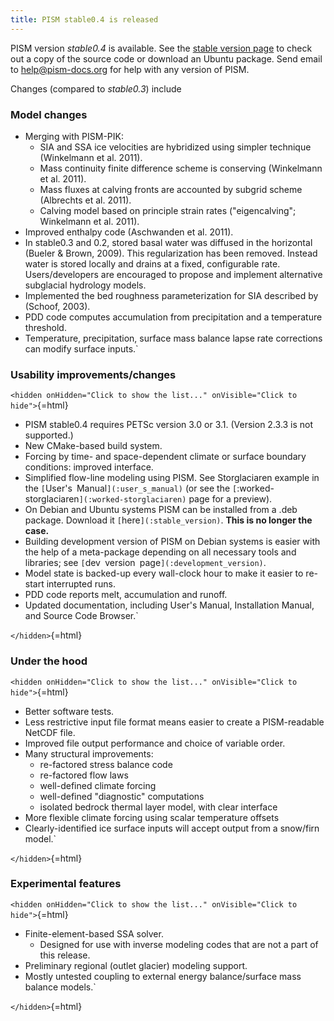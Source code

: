 ```yaml
---
title: PISM stable0.4 is released
---
```


PISM version *stable0.4* is available. See the [stable version
page](:stable_version) to check out a copy of the source code
or download an Ubuntu package. Send email to
[help@pism-docs.org](mailto:uaf-pism@alaska.edu) for help with any
version of PISM.

Changes (compared to *stable0.3*) include

### Model changes

* Merging with PISM-PIK:
   * SIA and SSA ice velocities are hybridized using simpler technique (Winkelmann et al. 2011).
   * Mass continuity finite difference scheme is conserving (Winkelmann et al. 2011).
   * Mass fluxes at calving fronts are accounted by subgrid scheme (Albrechts et al. 2011).
   * Calving model based on principle strain rates ("eigencalving"; Winkelmann et al. 2011).
* Improved enthalpy code (Aschwanden et al. 2011).
* In stable0.3 and 0.2, stored basal water was diffused in the horizontal (Bueler & Brown, 2009).  This regularization has been removed.  Instead water is stored locally and drains at a fixed, configurable rate.  Users/developers are encouraged to propose and implement alternative subglacial hydrology models.
* Implemented the bed roughness parameterization for SIA described by (Schoof, 2003).
* PDD code computes accumulation from precipitation and a temperature threshold.
* Temperature, precipitation, surface mass balance lapse rate corrections can modify surface inputs.`

### Usability improvements/changes

`<hidden onHidden="Click to show the list..." onVisible="Click to hide">`{=html}

* PISM stable0.4 requires PETSc version 3.0 or 3.1.  (Version 2.3.3 is not supported.)
* New CMake-based build system.
* Forcing by time- and space-dependent climate or surface boundary conditions: improved interface.
* Simplified flow-line modeling using PISM.  See Storglaciaren example in the `[`User's`` ``Manual`](:user_s_manual)` (or see the `[`:worked-storglaciaren`](:worked-storglaciaren)` page for a preview).
* On Debian and Ubuntu systems PISM can be installed from a .deb package.  Download it `[`here`](:stable_version)`. **This is no longer the case.**
* Building development version of PISM on Debian systems is easier with the help of a meta-package depending on all necessary tools and libraries; see `[`dev`` ``version`` ``page`](:development_version)`.
* Model state is backed-up every wall-clock hour to make it easier to re-start interrupted runs.
* PDD code reports melt, accumulation and runoff.
* Updated documentation, including User's Manual, Installation Manual, and Source Code Browser.`

`</hidden>`{=html}

### Under the hood

`<hidden onHidden="Click to show the list..." onVisible="Click to hide">`{=html}

* Better software tests.
* Less restrictive input file format means easier to create a PISM-readable NetCDF file.
* Improved file output performance and choice of variable order.
* Many structural improvements:
   * re-factored stress balance code
   * re-factored flow laws
   * well-defined climate forcing
   * well-defined "diagnostic" computations
   * isolated bedrock thermal layer model, with clear interface
* More flexible climate forcing using scalar temperature offsets
* Clearly-identified ice surface inputs will accept output from a snow/firn model.`

`</hidden>`{=html}

### Experimental features

`<hidden onHidden="Click to show the list..." onVisible="Click to hide">`{=html}

* Finite-element-based SSA solver.
   * Designed for use with inverse modeling codes that are not a part of this release.
* Preliminary regional (outlet glacier) modeling support.
* Mostly untested coupling to external energy balance/surface mass balance models.`

`</hidden>`{=html}
